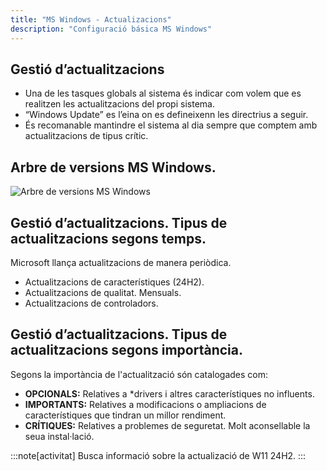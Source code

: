 ```yaml
---
title: "MS Windows - Actualizacions"
description: "Configuració básica MS Windows"
---
```



## Gestió d’actualitzacions

- Una de les tasques globals al sistema és indicar com volem que es realitzen les actualitzacions del propi sistema.
- “Windows Update” es l’eina on es defineixenn les directrius a seguir.
- És recomanable mantindre el sistema al dia sempre que comptem amb actualitzacions de tipus crític.


## Arbre de versions MS Windows.
![Arbre de versions MS Windows](https://upload.wikimedia.org/wikipedia/commons/thumb/e/ed/Windows_Version_History.svg/1280px-Windows_Version_History.svg.png "Arbre de versions MS Windows")


## Gestió d’actualitzacions. Tipus de actualitzacions segons temps.

Microsoft llança actualitzacions de manera periòdica. 
- Actualitzacions de característiques (24H2). 
- Actualitzacions de qualitat. Mensuals. 
- Actualitzacions de controladors.

## Gestió d’actualitzacions. Tipus de actualitzacions segons importància.

Segons la importància de l'actualització són catalogades com:

- **OPCIONALS:** Relatives a *drivers i altres característiques no influents.
- **IMPORTANTS:** Relatives a modificacions o ampliacions de característiques que tindran un millor rendiment.
- **CRÍTIQUES:** Relatives a problemes de seguretat. Molt aconsellable la seua instal·lació.

:::note[activitat]
Busca informació sobre la actualizació de W11 24H2.
:::